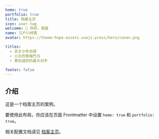 ```yaml
---
home: true
portfolio: true
title: 档案主页
icon: user-tag
welcome: 👋 你好，我是
name: 江户川柯南
avatar: https://theme-hope-assets.vuejs.press/hero/conan.png

titles:
  - 天才少年侦探
  - 小兰的青梅竹马
  - 黑衣组织的最大对手

footer: false
---
```


## 介绍

这是一个档案主页的案例。

要使用此布局，你应该在页面 Frontmatter 中设置 `home: true` 和 `portfolio: true`。

相关配置文档请见 [档案主页](../guide/blog/home.md#档案类型主页)。
